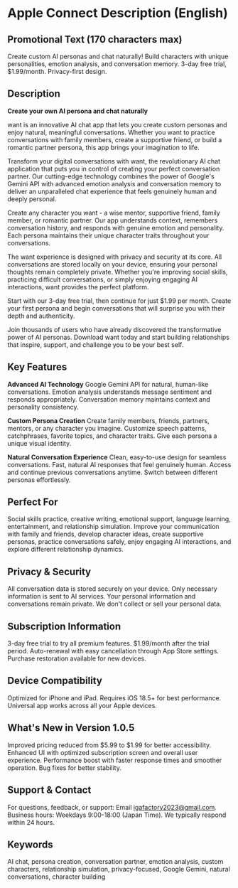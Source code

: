 # Apple Connect Description (English)

## Promotional Text (170 characters max)
Create custom AI personas and chat naturally! Build characters with unique personalities, emotion analysis, and conversation memory. 3-day free trial, $1.99/month. Privacy-first design.

## Description

**Create your own AI persona and chat naturally**

want is an innovative AI chat app that lets you create custom personas and enjoy natural, meaningful conversations. Whether you want to practice conversations with family members, create a supportive friend, or build a romantic partner persona, this app brings your imagination to life.

Transform your digital conversations with want, the revolutionary AI chat application that puts you in control of creating your perfect conversation partner. Our cutting-edge technology combines the power of Google's Gemini API with advanced emotion analysis and conversation memory to deliver an unparalleled chat experience that feels genuinely human and deeply personal.

Create any character you want - a wise mentor, supportive friend, family member, or romantic partner. Our app understands context, remembers conversation history, and responds with genuine emotion and personality. Each persona maintains their unique character traits throughout your conversations.

The want experience is designed with privacy and security at its core. All conversations are stored locally on your device, ensuring your personal thoughts remain completely private. Whether you're improving social skills, practicing difficult conversations, or simply enjoying engaging AI interactions, want provides the perfect platform.

Start with our 3-day free trial, then continue for just $1.99 per month. Create your first persona and begin conversations that will surprise you with their depth and authenticity.

Join thousands of users who have already discovered the transformative power of AI personas. Download want today and start building relationships that inspire, support, and challenge you to be your best self.

## Key Features

**Advanced AI Technology**
Google Gemini API for natural, human-like conversations. Emotion analysis understands message sentiment and responds appropriately. Conversation memory maintains context and personality consistency.

**Custom Persona Creation**
Create family members, friends, partners, mentors, or any character you imagine. Customize speech patterns, catchphrases, favorite topics, and character traits. Give each persona a unique visual identity.

**Natural Conversation Experience**
Clean, easy-to-use design for seamless conversations. Fast, natural AI responses that feel genuinely human. Access and continue previous conversations anytime. Switch between different personas effortlessly.

## Perfect For

Social skills practice, creative writing, emotional support, language learning, entertainment, and relationship simulation. Improve your communication with family and friends, develop character ideas, create supportive personas, practice conversations safely, enjoy engaging AI interactions, and explore different relationship dynamics.

## Privacy & Security

All conversation data is stored securely on your device. Only necessary information is sent to AI services. Your personal information and conversations remain private. We don't collect or sell your personal data.

## Subscription Information

3-day free trial to try all premium features. $1.99/month after the trial period. Auto-renewal with easy cancellation through App Store settings. Purchase restoration available for new devices.

## Device Compatibility

Optimized for iPhone and iPad. Requires iOS 18.5+ for best performance. Universal app works across all your Apple devices.

## What's New in Version 1.0.5

Improved pricing reduced from $5.99 to $1.99 for better accessibility. Enhanced UI with optimized subscription screen and overall user experience. Performance boost with faster response times and smoother operation. Bug fixes for better stability.

## Support & Contact

For questions, feedback, or support: Email igafactory2023@gmail.com. Business hours: Weekdays 9:00-18:00 (Japan Time). We typically respond within 24 hours.

## Keywords
AI chat, persona creation, conversation partner, emotion analysis, custom characters, relationship simulation, privacy-focused, Google Gemini, natural conversations, character building
